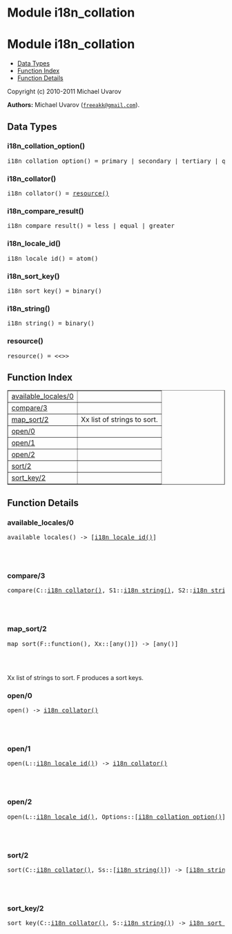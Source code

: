 Module i18n_collation
=====================


<h1>Module i18n_collation</h1>

* [Data Types](#types)
* [Function Index](#index)
* [Function Details](#functions)






Copyright (c) 2010-2011 Michael Uvarov

__Authors:__ Michael Uvarov ([`freeakk@gmail.com`](mailto:freeakk@gmail.com)).


<h2><a name="types">Data Types</a></h2>





<h3 class="typedecl"><a name="type-i18n_collation_option">i18n_collation_option()</a></h3>




<pre>i18n_collation_option() = primary | secondary | tertiary | quantiary | identical | shifted | non_ignorable | lower_first | upper_first | numeric | french_accents | hiragana | normalization</pre>



<h3 class="typedecl"><a name="type-i18n_collator">i18n_collator()</a></h3>




<pre>i18n_collator() = <a href="#type-resource">resource()</a></pre>



<h3 class="typedecl"><a name="type-i18n_compare_result">i18n_compare_result()</a></h3>




<pre>i18n_compare_result() = less | equal | greater</pre>



<h3 class="typedecl"><a name="type-i18n_locale_id">i18n_locale_id()</a></h3>




<pre>i18n_locale_id() = atom()</pre>



<h3 class="typedecl"><a name="type-i18n_sort_key">i18n_sort_key()</a></h3>




<pre>i18n_sort_key() = binary()</pre>



<h3 class="typedecl"><a name="type-i18n_string">i18n_string()</a></h3>




<pre>i18n_string() = binary()</pre>



<h3 class="typedecl"><a name="type-resource">resource()</a></h3>




<pre>resource() = <<>></pre>


<h2><a name="index">Function Index</a></h2>



<table width="100%" border="1" cellspacing="0" cellpadding="2" summary="function index"><tr><td valign="top"><a href="#available_locales-0">available_locales/0</a></td><td></td></tr><tr><td valign="top"><a href="#compare-3">compare/3</a></td><td></td></tr><tr><td valign="top"><a href="#map_sort-2">map_sort/2</a></td><td>Xx list of strings to sort.</td></tr><tr><td valign="top"><a href="#open-0">open/0</a></td><td></td></tr><tr><td valign="top"><a href="#open-1">open/1</a></td><td></td></tr><tr><td valign="top"><a href="#open-2">open/2</a></td><td></td></tr><tr><td valign="top"><a href="#sort-2">sort/2</a></td><td></td></tr><tr><td valign="top"><a href="#sort_key-2">sort_key/2</a></td><td></td></tr></table>




<h2><a name="functions">Function Details</a></h2>


<a name="available_locales-0"></a>

<h3>available_locales/0</h3>





<pre>available_locales() -> [<a href="#type-i18n_locale_id">i18n_locale_id()</a>]</pre>
<br></br>


<a name="compare-3"></a>

<h3>compare/3</h3>





<pre>compare(C::<a href="#type-i18n_collator">i18n_collator()</a>, S1::<a href="#type-i18n_string">i18n_string()</a>, S2::<a href="#type-i18n_string">i18n_string()</a>) -> <a href="#type-i18n_compare_result">i18n_compare_result()</a></pre>
<br></br>


<a name="map_sort-2"></a>

<h3>map_sort/2</h3>





<pre>map_sort(F::function(), Xx::[any()]) -> [any()]</pre>
<br></br>




Xx list of strings to sort.
F produces a sort keys.<a name="open-0"></a>

<h3>open/0</h3>





<pre>open() -> <a href="#type-i18n_collator">i18n_collator()</a></pre>
<br></br>


<a name="open-1"></a>

<h3>open/1</h3>





<pre>open(L::<a href="#type-i18n_locale_id">i18n_locale_id()</a>) -> <a href="#type-i18n_collator">i18n_collator()</a></pre>
<br></br>


<a name="open-2"></a>

<h3>open/2</h3>





<pre>open(L::<a href="#type-i18n_locale_id">i18n_locale_id()</a>, Options::[<a href="#type-i18n_collation_option">i18n_collation_option()</a>]) -> <a href="#type-i18n_collator">i18n_collator()</a></pre>
<br></br>


<a name="sort-2"></a>

<h3>sort/2</h3>





<pre>sort(C::<a href="#type-i18n_collator">i18n_collator()</a>, Ss::[<a href="#type-i18n_string">i18n_string()</a>]) -> [<a href="#type-i18n_string">i18n_string()</a>]</pre>
<br></br>


<a name="sort_key-2"></a>

<h3>sort_key/2</h3>





<pre>sort_key(C::<a href="#type-i18n_collator">i18n_collator()</a>, S::<a href="#type-i18n_string">i18n_string()</a>) -> <a href="#type-i18n_sort_key">i18n_sort_key()</a></pre>
<br></br>


